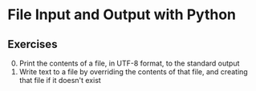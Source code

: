 # File Input and Output with Python
## Exercises
0. Print the contents of a file, in UTF-8 format, to the standard output
1. Write text to a file by overriding the contents of that file, and creating that file if it doesn't exist
